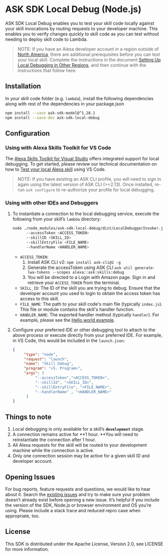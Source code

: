 # ASK SDK Local Debug (Node.js)

ASK SDK Local Debug enables you to test your skill code locally against your skill invocations by routing requests to your developer machine. This enables you to verify changes quickly to skill code as you can test without needing to deploy skill code to Lambda.

> NOTE: If you have an Alexa developer account in a region outside of [North America](https://developer.amazon.com/en-US/docs/alexa/custom-skills/develop-skills-in-multiple-languages.html#h2-multiple-endpoints), there are additional prerequisites before you can test your local skill. Complete the instructions in the document [Setting Up Local Debugging in Other Regions](https://github.com/alexa/ask-toolkit-for-vscode/wiki/Setting-Up-Local-Debugging-In-Other-Regions), and then continue with the instructions that follow here.

## Installation

In your skill code folder (e.g. `lambda`), install the following dependencies along with rest of the dependencies in your package.json
```bash
npm install --save ask-sdk-model@^1.28.1
npm install --save-dev ask-sdk-local-debug
```

## Configuration

### Using with Alexa Skills Toolkit for VS Code

The [Alexa Skills Toolkit for Visual Studio](https://developer.amazon.com/en-US/docs/alexa/ask-toolkit/get-started-with-the-ask-toolkit-for-visual-studio-code.html) offers integrated support for local debugging. To get started, please review our technical documentation on how to [Test your local Alexa skill](https://developer.amazon.com/en-US/docs/alexa/ask-toolkit/vs-code-ask-skills.html#test) using VS Code.

> NOTE: If you have existing an ASK CLI profile, you will need to sign in again using the latest version of ASK CLI (>=2.13). Once installed, re-run `ask configure` to re-authorize your profile for local debugging.

### Using with other IDEs and Debuggers

1. To instantiate a connection to the local debugging service, execute the following from your skill’s `lambda` directory:
      ```bash
      node ./node_modules/ask-sdk-local-debug/dist/LocalDebuggerInvoker.js 
            --accessToken <ACCESS_TOKEN>
            --skillID <SKILL_ID>
            --skillEntryFile <FILE_NAME>
            --handlerName <HANDLER_NAME>
      ```
      * `ACCESS_TOKEN`:
          1. Install ASK CLI v2: `npm install ask-cli@2 -g`
          2. Generate the accessToken using ASK CLI `ask util generate-lwa-tokens --scopes alexa::ask:skills:debug`
          3. You will be directed to a Login with Amazon page. Sign in and retrieve your `ACCESS_TOKEN` from the terminal.
      * `SKILL_ID`: The ID of the skill you are trying to debug. Ensure that the developer account you used to login to obtain the access token has access to this skill.
      * `FILE_NAME`: The path to your skill code's main file (typically `index.js`). This file or module contains the skill's handler function.
      * `HANDLER_NAME`: The exported handler method (typically `handler`). For example, please see the [Hello world example](https://github.com/alexa/skill-sample-nodejs-hello-world/blob/master/lambda/custom/index.js#L159). 

2. Configure your preferred IDE or other debugging tool to attach to the above process or execute directly from your preferred IDE. For example, in VS Code, this would be included in the `launch.json`:
      ```json
      {
           "type": "node",
           "request": "launch",
           "name": "Skill Debug",
           "program": "<5. Program>",
           "args": [
                "--accessToken","<ACCESS_TOKEN>",
                "--skillId", "<SKILL_ID>",
                "--skillEntryFile", "<FILE_NAME>",
                "--handlerName" , "<HANDLER_NAME>"
            ]
      }
      ```

## Things to note

1. Local debugging is only available for a skill’s **`development`** stage.
2. A connection remains active for **1 hour. **You will need to reinstantiate the connection after 1 hour.
3. All Alexa requests for the skill will be routed to your development machine while the connection is active. 
4. Only one connection session may be active for a given skill ID and developer account.

## Opening Issues

For bug reports, feature requests and questions, we would like to hear about it. Search the [existing issues](https://github.com/alexa/alexa-skills-kit-sdk-for-nodejs/issues) and try to make sure your problem doesn’t already exist before opening a new issue. It’s helpful if you include the version of the SDK, Node.js or browser environment and OS you’re using. Please include a stack trace and reduced repro case when appropriate, too.

## License

This SDK is distributed under the Apache License, Version 2.0, see LICENSE for more information.
